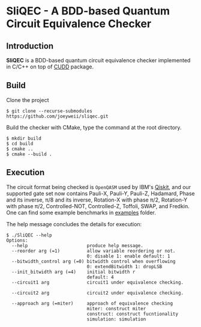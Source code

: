 # SliQEC - A BDD-based Quantum Circuit Equivalence Checker

## Introduction
**SliQEC** is a BDD-based quantum circuit equivalence checker implemented in C/C++ on top of [CUDD](http://web.mit.edu/sage/export/tmp/y/usr/share/doc/polybori/cudd/cuddIntro.html) package.


## Build
Clone the project
```
$ git clone --recurse-submodules https://github.com/joeyweii/sliqec.git
```
Build the checker with CMake, type the command at the root directory.
```
$ mkdir build
$ cd build
$ cmake ..
$ cmake --build .
```

## Execution
The circuit format being checked is `OpenQASM` used by IBM's [Qiskit](https://github.com/Qiskit/qiskit), and our supported gate set now contains Pauli-X, Pauli-Y, Pauli-Z, Hadamard, Phase and its inverse, π/8 and its inverse, Rotation-X with phase π/2, Rotation-Y with phase π/2, Controlled-NOT, Controlled-Z, Toffoli, SWAP, and Fredkin. One can find some example benchmarks in [examples](https://github.com/NTU-ALComLab/SliQEC/tree/main/examples) folder.

The help message concludes the details for execution:

```
$ ./SliQEC --help
Options:
  --help                      produce help message.
  --reorder arg (=1)          allow variable reordering or not.
                              0: disable 1: enable default: 1
  --bitwidth_control arg (=0) bitwidth control when overflowing
                              0: extendBitwidth 1: dropLSB
  --init_bitwidth arg (=4)    initial bitwidth r
                              default: 4
  --circuit1 arg              circuit1 under equivalence checking.

  --circuit2 arg              circuit2 under equivalence checking.

  --approach arg (=miter)     approach of equivalence checking
                              miter: construct miter
                              construct: construct fucntionality
                              simulation: simulation
```
